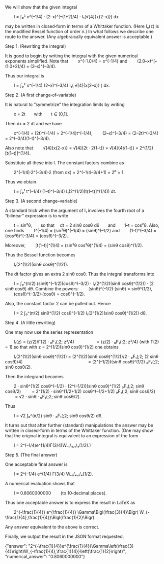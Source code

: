 We will show that the given integral

  I = ∫₀² x^(–1/4) · (2–x)^(–(1+2)/4) · I₁(√[4]{x(2–x)}) dx

may be written in closed‐form in terms of a Whittaker function. (Here Iₙ(z) is the modified Bessel function of order n.) In what follows we describe one route to the answer. (Any algebraically equivalent answer is acceptable.)

Step 1. (Rewriting the integral)

It is good to begin by writing the integral with the given numerical exponents simplified. Note that
  x^(–1.0/4) = x^(–1/4)
and
  (2.0–x)^(–(1.0+2)/4) = (2–x)^(–3/4).

Thus our integral is

  I = ∫₀² x^(–1/4) (2–x)^(–3/4) I₁( √[4]{x(2–x)} ) dx.

Step 2. (A first change‐of–variable)

It is natural to “symmetrize” the integration limits by writing

  x = 2t  with  t ∈ [0,1].

Then dx = 2 dt and we have

  x^(–1/4) = (2t)^(–1/4) = 2^(–1/4)t^(–1/4),
  (2–x)^(–3/4) = (2–2t)^(–3/4) = 2^(–3/4)(1–t)^(–3/4).

Also note that
  √[4]{x(2–x)} = √[4]{2t · 2(1–t)} = √[4]{4t(1–t)} = 2^(1/2)[t(1–t)]^(1/4).

Substitute all these into I. The constant factors combine as

  2^(–1/4)·2^(–3/4)·2 (from dx) = 2^(–1/4–3/4+1) = 2⁰ = 1.

Thus we obtain

  I = ∫₀¹ t^(–1/4) (1–t)^(–3/4) I₁(2^(1/2)[t(1–t)]^(1/4)) dt.

Step 3. (A second change–variable)

A standard trick when the argument of I₁ involves the fourth root of a “bilinear” expression is to write

  t = sin²θ,  so that   dt = 2 sinθ cosθ dθ  and  1–t = cos²θ.
Also, one finds
  t^(–1/4) = (sin²θ)^(–1/4) = (sinθ)^(–1/2)
and
  (1–t)^(–3/4) = (cos²θ)^(–3/4) = (cosθ)^(–3/2).

Moreover,
  [t(1–t)]^(1/4) = (sin²θ cos²θ)^(1/4) = (sinθ cosθ)^(1/2).

Thus the Bessel function becomes

  I₁(2^(1/2)(sinθ cosθ)^(1/2)).

The dt factor gives an extra 2 sinθ cosθ. Thus the integral transforms into

  I = ∫₀^(π/2) (sinθ)^(–1/2)(cosθ)^(–3/2) · I₁(2^(1/2)(sinθ cosθ)^(1/2)) · [2 sinθ cosθ] dθ.
Combine the powers:
  (sinθ)^(–1/2)·(sinθ) = sinθ^(1/2),
  (cosθ)^(–3/2)·(cosθ) = cosθ^(–1/2).

Also, the constant factor 2 can be pulled out. Hence

  I = 2 ∫₀^(π/2) sinθ^(1/2) cosθ^(–1/2) I₁(2^(1/2)(sinθ cosθ)^(1/2)) dθ.

Step 4. (A little rewriting)

One may now use the series representation

  I₁(z) = (z/2)/Γ(2) · ₀F₁(;2; z²/4)
     = (z/2) · ₀F₁(;2; z²/4)
(with Γ(2) = 1) so that with z = 2^(1/2)(sinθ cosθ)^(1/2) one obtains

  I₁(2^(1/2)(sinθ cosθ)^(1/2)) = (2^(1/2)(sinθ cosθ)^(1/2))/2 · ₀F₁(;2; (2 sinθ cosθ)/4)
               = (2^(–1/2))(sinθ cosθ)^(1/2) ₀F₁(;2; sinθ cosθ/2).

Then the integrand becomes

  2 · sinθ^(1/2) cosθ^(–1/2) · (2^(–1/2))(sinθ cosθ)^(1/2) ₀F₁(;2; sinθ cosθ/2)
   = 2^(1/2) · sinθ^(1/2+1/2) cosθ^(–1/2+1/2) ₀F₁(;2; sinθ cosθ/2)
   = √2 · sinθ · ₀F₁(;2; sinθ cosθ/2).

Thus

  I = √2 ∫₀^(π/2) sinθ · ₀F₁(;2; sinθ cosθ/2) dθ.

It turns out that after further (standard) manipulations the answer may be written in closed‐form in terms of the Whittaker function. (One may show that the original integral is equivalent to an expression of the form

  I = 2^(–1/4)e^(1/4)Γ(3/4)W₋₁/₄,₁/₄(1/2).)

Step 5. (The final answer)

One acceptable final answer is

  I = 2^(–1/4) e^(1/4) Γ(3/4) W₋₁/₄,₁/₄(1/2).

A numerical evaluation shows that

  I ≈ 0.8060000000   (to 10‐decimal places).

Thus one acceptable answer is to express the result in LaTeX as

  2^{-\\frac{1}{4}} e^{\\frac{1}{4}} \\Gamma\\Bigl(\\frac{3}{4}\\Bigr) W_{-\\frac{1}{4},\\frac{1}{4}}\\Bigl(\\frac{1}{2}\\Bigr).

Any answer equivalent to the above is correct.

Finally, we output the result in the JSON format requested.

{"answer": "2^{-\\frac{1}{4}}e^{\\frac{1}{4}}\\Gamma\\left(\\frac{3}{4}\\right)W_{-\\frac{1}{4},\\frac{1}{4}}\\left(\\frac{1}{2}\\right)", "numerical_answer": "0.8060000000"}